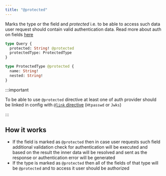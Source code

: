 ```yaml
---
title: "@protected"
---
```


Marks the type or the field and _protected_ i.e. to be able to access such data user request should contain valid authentication data. Read more about auth on fields [here](../guides/auth.md)

```graphql
type Query {
  protected: String! @protected
  protectedType: ProtectedType
}

type ProtectedType @protected {
  name: String!
  nested: String!
}
```

:::important

To be able to use `@protected` directive at least one of auth provider should be linked in config with [`@link` directive](./link.md) (`Htpasswd` or `Jwks`)

:::

## How it works

- If the field is marked as `@protected` then in case user requests such field additional validation check for authentication will be executed and based on the result the inner data will be resolved and sent as the response or authentication error will be generated
- If the type is marked as `@protected` then all of the fields of that type will be `@protected` and to access it user should be authorized
